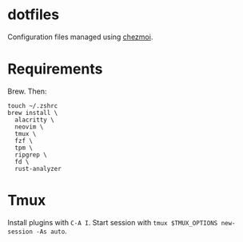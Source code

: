 # dotfiles
Configuration files managed using [chezmoi](https://www.chezmoi.io/).

# Requirements
Brew. Then:
```
touch ~/.zshrc
brew install \
  alacritty \
  neovim \
  tmux \
  fzf \
  tpm \
  ripgrep \
  fd \
  rust-analyzer
```

# Tmux
Install plugins with `C-A I`.
Start session with `tmux $TMUX_OPTIONS new-session -As auto`.

